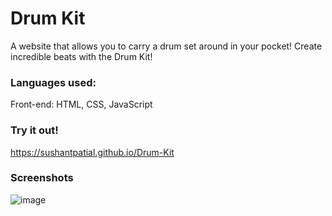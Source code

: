 # Drum Kit

A website that allows you to carry a drum set around in your pocket! Create incredible beats with the Drum Kit!

### Languages used:
Front-end: HTML, CSS, JavaScript

### Try it out!
https://sushantpatial.github.io/Drum-Kit

### Screenshots

![image](https://user-images.githubusercontent.com/84243683/130829477-22207de8-e1d4-48d1-883f-5b7b54010f71.png)
